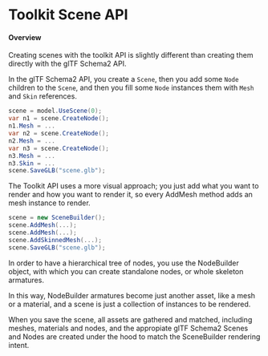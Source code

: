 ﻿# Toolkit Scene API

#### Overview

Creating scenes with the toolkit API is slightly different than creating them
directly with the glTF Schema2 API.

In the glTF Schema2 API, you create a `Scene`, then you add some `Node` children to the
`Scene`, and then you fill some `Node` instances them with `Mesh` and `Skin` references.

```c#
scene = model.UseScene(0);
var n1 = scene.CreateNode();
n1.Mesh = ...
var n2 = scene.CreateNode();
n2.Mesh = ...
var n3 = scene.CreateNode();
n3.Mesh = ...
n3.Skin = ...
scene.SaveGLB("scene.glb");

```

The Toolkit API uses a more visual approach; you just add what you want to render
and how you want to render it, so every AddMesh method adds an mesh instance to render.

```c#
scene = new SceneBuilder();
scene.AddMesh(...);
scene.AddMesh(...);
scene.AddSkinnedMesh(...);
scene.SaveGLB("scene.glb");
```

In order to have a hierarchical tree of nodes, you use the NodeBuilder object, with
which you can create standalone nodes, or whole skeleton armatures.

In this way, NodeBuilder armatures become just another asset, like a mesh or a material,
and a scene is just a collection of instances to be rendered.

When you save the scene, all assets are gathered and matched, including meshes, materials
and nodes, and the appropiate glTF Schema2 Scenes and Nodes are created under the hood to
match the SceneBuilder rendering intent.
